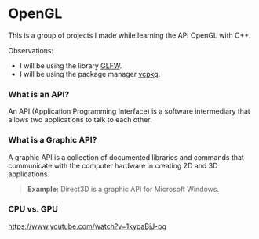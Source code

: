# OpenGL

This is a group of projects I made while learning the API OpenGL with C++.


Observations:

* I will be using the library [GLFW](https://www.glfw.org/).
* I will be using the package manager [vcpkg](https://vcpkg.io/en/index.html).

### What is an API?

An API (Application Programming Interface) is a software intermediary that allows two applications to talk to each other.

### What is a Graphic API?

A graphic API is a collection of documented libraries and commands that communicate with the computer hardware in creating 2D and 3D applications.

> **Example:** Direct3D is a graphic API for Microsoft Windows.


### CPU vs. GPU

https://www.youtube.com/watch?v=1kypaBjJ-pg
